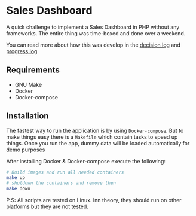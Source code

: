 # Sales Dashboard

A quick challenge to implement a Sales Dashboard in PHP without any frameworks. The entire thing was time-boxed and done over a weekend.

You can read more about how this was develop in the [decision log](docs/decision-log.md) and [progress log](docs/progress.md)

## Requirements

- GNU Make
- Docker
- Docker-compose

## Installation

The fastest way to run the application is by using `Docker-compose`. But to make things easy there is a `Makefile` which contain tasks to speed up things. Once you run the app, dummy data will be loaded automatically for demo purposes

After installing Docker & Docker-compose execute the following:

```bash
# Build images and run all needed containers
make up
# shutdown the containers and remove then
make down
```

P.S: All scripts are tested on Linux. Inn theory, they should run on other platforms but they are not tested.
